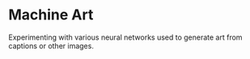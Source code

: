 # Machine Art
Experimenting with various neural networks used to generate art from captions or other images.
